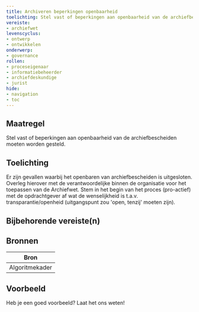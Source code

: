 ```yaml
---
title: Archiveren beperkingen openbaarheid
toelichting: Stel vast of beperkingen aan openbaarheid van de archiefbescheiden moeten worden gesteld.
vereiste:
- archiefwet
levenscyclus:
- ontwerp
- ontwikkelen
onderwerp:
- governance
rollen:
- proceseigenaar
- informatiebeheerder
- archiefdeskundige
- jurist
hide:
- navigation
- toc
---
```


<!-- tags -->

## Maatregel

Stel vast of beperkingen aan openbaarheid van de archiefbescheiden moeten worden gesteld.

## Toelichting

Er zijn gevallen waarbij het openbaren van archiefbescheiden is uitgesloten.
Overleg hierover met de verantwoordelijke binnen de organisatie voor het toepassen van de Archiefwet.
Stem in het begin van het proces (pro-actief) met de opdrachtgever af wat de wenselijkheid is t.a.v.
transparantie/openheid (uitgangspunt zou 'open, tenzij' moeten zijn).

## Bijbehorende vereiste(n)

<!-- list_vereisten_on_maatregelen_page -->

## Bronnen

| Bron                        |
|-----------------------------|
| Algoritmekader |

## Voorbeeld

Heb je een goed voorbeeld? Laat het ons weten!

